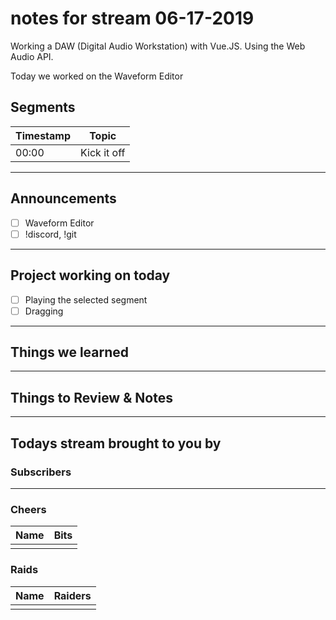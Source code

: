 # notes for stream 06-17-2019

Working a DAW (Digital Audio Workstation) with Vue.JS.
Using the Web Audio API.

Today we worked on the Waveform Editor

## Segments

| Timestamp | Topic             |
| ---       | ---               |
| 00:00     | Kick it off       |

---

## Announcements

- [ ] Waveform Editor
- [ ] !discord, !git

---

## Project working on today

- [ ] Playing the selected segment
- [ ] Dragging

 ---

## Things we learned

---

## Things to Review & Notes

---

## Todays stream brought to you by

### Subscribers

---

### Cheers

| Name | Bits |
| --- | --- |
|   |   |

### Raids

| Name | Raiders |
| --- | --- |
|   |   |